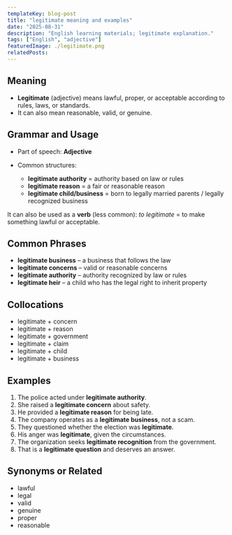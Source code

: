 ```yaml
---
templateKey: blog-post
title: "legitimate meaning and examples"
date: "2025-08-31"
description: "English learning materials; legitimate explanation."
tags: ["English", "adjective"]
featuredImage: ./legitimate.png
relatedPosts:
---
```


## Meaning

- **Legitimate** (adjective) means lawful, proper, or acceptable according to rules, laws, or standards.
- It can also mean reasonable, valid, or genuine.

## Grammar and Usage

- Part of speech: **Adjective**
- Common structures:

  - **legitimate authority** = authority based on law or rules
  - **legitimate reason** = a fair or reasonable reason
  - **legitimate child/business** = born to legally married parents / legally recognized business

It can also be used as a **verb** (less common): _to legitimate_ = to make something lawful or acceptable.

## Common Phrases

- **legitimate business** – a business that follows the law
- **legitimate concerns** – valid or reasonable concerns
- **legitimate authority** – authority recognized by law or rules
- **legitimate heir** – a child who has the legal right to inherit property

## Collocations

- legitimate + concern
- legitimate + reason
- legitimate + government
- legitimate + claim
- legitimate + child
- legitimate + business

## Examples

1. The police acted under **legitimate authority**.
2. She raised a **legitimate concern** about safety.
3. He provided a **legitimate reason** for being late.
4. The company operates as a **legitimate business**, not a scam.
5. They questioned whether the election was **legitimate**.
6. His anger was **legitimate**, given the circumstances.
7. The organization seeks **legitimate recognition** from the government.
8. That is a **legitimate question** and deserves an answer.

## Synonyms or Related

- lawful
- legal
- valid
- genuine
- proper
- reasonable
